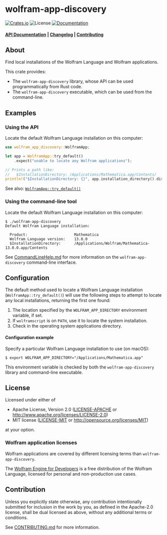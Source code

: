 # wolfram-app-discovery

[![Crates.io](https://img.shields.io/crates/v/wolfram-app-discovery.svg)](https://crates.io/crates/wolfram-app-discovery)
![License](https://img.shields.io/crates/l/wolfram-app-discovery.svg)
[![Documentation](https://docs.rs/wolfram-app-discovery/badge.svg)](https://docs.rs/wolfram-app-discovery)

<h4>
  <a href="https://docs.rs/wolfram-app-discovery">API Documentation</a>
  <span> | </span>
  <a href="https://github.com/WolframResearch/wolfram-app-discovery-rs/blob/master/docs/CHANGELOG.md">Changelog</a>
  <span> | </span>
  <a href="https://github.com/WolframResearch/wolfram-app-discovery-rs/blob/master/CONTRIBUTING.md">Contributing</a>
</h4>

## About

Find local installations of the Wolfram Language and Wolfram applications.

This crate provides:

* The `wolfram-app-discovery` library, whose API can be used programmatically from Rust code.
* The `wolfram-app-discovery` executable, which can be used from the command-line.

## Examples

### Using the API

Locate the default Wolfram Language installation on this computer:
```rust
use wolfram_app_discovery::WolframApp;

let app = WolframApp::try_default()
    .expect("unable to locate any Wolfram applications");

// Prints a path like:
//   $InstallationDirectory: /Applications/Mathematica.app/Contents/
println!("$InstallationDirectory: {}", app.installation_directory().display());
```

See also: [`WolframApp::try_default()`](https://docs.rs/wolfram-app-discovery/latest/wolfram_app_discovery/struct.WolframApp.html#method.try_default)

### Using the command-line tool

Locate the default Wolfram Language installation on this computer:

```shell
$ ./wolfram-app-discovery
Default Wolfram Language installation:

  Product:                     Mathematica
  Wolfram Language version:    13.0.0
  $InstallationDirectory:      /Applications/Wolfram/Mathematica-13.0.0.app/Contents
```

See [CommandLineHelp.md](./docs/CommandLineHelp.md) for more information on the
`wolfram-app-discovery` command-line interface.

## Configuration

The default method used to locate a Wolfram Language installation
(`WolframApp::try_default()`) will use the following steps to attempt to locate any local
installations, returning the first one found:

1. The location specified by the `WOLFRAM_APP_DIRECTORY` environment variable, if set.
2. If `wolframscript` is on `PATH`, use it to locate the system installation.
3. Check in the operating system applications directory.

#### Configuration example

Specify a particular Wolfram Language installation to use (on macOS):

```shell
$ export WOLFRAM_APP_DIRECTORY="/Applications/Mathematica.app"
```

This environment variable is checked by both the `wolfram-app-discovery` library and
command-line executable.

## License

Licensed under either of

* Apache License, Version 2.0
  ([LICENSE-APACHE](LICENSE-APACHE) or http://www.apache.org/licenses/LICENSE-2.0)
* MIT license
  ([LICENSE-MIT](LICENSE-MIT) or http://opensource.org/licenses/MIT)

at your option.

### Wolfram application licenses

Wolfram applications are covered by different licensing terms than `wolfram-app-discovery`.

The [Wolfram Engine for Developers](https://wolfram.com/engine) is a free
distribution of the Wolfram Language, licensed for personal and non-production use cases.

## Contribution

Unless you explicitly state otherwise, any contribution intentionally submitted
for inclusion in the work by you, as defined in the Apache-2.0 license, shall be
dual licensed as above, without any additional terms or conditions.

See [CONTRIBUTING.md](./CONTRIBUTING.md) for more information.